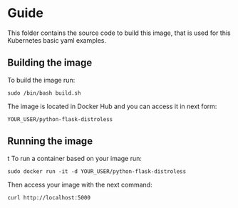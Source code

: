 # Guide
This folder contains the source code to build this image, that is used for this Kubernetes basic yaml examples.
## Building the image
To build the image run:   
```
sudo /bin/bash build.sh
```
The image is located in Docker Hub and you can access it in next form:   
```
YOUR_USER/python-flask-distroless
```
## Running the image
t
To run a container based on your image run:   
```
sudo docker run -it -d YOUR_USER/python-flask-distroless
```
Then access your image with the next command:   
```
curl http://localhost:5000
```